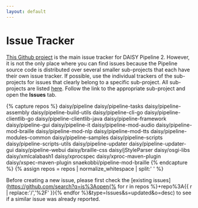 ```yaml
---
layout: default
---
```

# Issue Tracker

[This Github project](https://github.com/daisy/pipeline/issues) is the
main issue tracker for DAISY Pipeline 2. However, it is not the only
place where you can find issues because the Pipeline source code is
distributed over several smaller sub-projects that each have their own
issue tracker. If possible, use the individual trackers of the
sub-projects for issues that clearly belong to a specific
sub-project. All sub-projects are listed
[here](https://github.com/daisy/pipeline#code). Follow the link to the
appropriate sub-project and open the **Issues** tab.

{% capture repos %}
  daisy/pipeline
  daisy/pipeline-tasks
  daisy/pipeline-assembly
  daisy/pipeline-build-utils
  daisy/pipeline-cli-go
  daisy/pipeline-clientlib-go
  daisy/pipeline-clientlib-java
  daisy/pipeline-framework
  daisy/pipeline-gui
  daisy/pipeline-it
  daisy/pipeline-mod-audio
  daisy/pipeline-mod-braille
  daisy/pipeline-mod-nlp
  daisy/pipeline-mod-tts
  daisy/pipeline-modules-common
  daisy/pipeline-samples
  daisy/pipeline-scripts
  daisy/pipeline-scripts-utils
  daisy/pipeline-updater
  daisy/pipeline-updater-gui
  daisy/pipeline-webui
  daisy/braille-css
  daisy/jStyleParser
  daisy/osgi-libs
  daisy/xmlcalabash1
  daisy/xprocspec
  daisy/xproc-maven-plugin
  daisy/xspec-maven-plugin
  snaekobbi/pipeline-mod-braille
{% endcapture %}
{% assign repos = repos | normalize_whitespace | split:' ' %}

Before creating a new issue, please first check the
[existing issues](https://github.com/search?q=is%3Aopen{% for r in repos %}+repo%3A{{ r | replace:'/','%2F' }}{% endfor %}&type=Issues&s=updated&o=desc) to see if a similar issue was
already reported.
